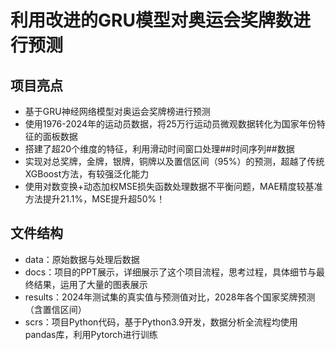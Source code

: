 # 利用改进的GRU模型对奥运会奖牌数进行预测

## 项目亮点
- 基于GRU神经网络模型对奥运会奖牌榜进行预测
- 使用1976-2024年的运动员数据，将25万行运动员微观数据转化为国家年份特征的面板数据
- 搭建了超20个维度的特征，利用滑动时间窗口处理##时间序列##数据
- 实现对总奖牌，金牌，银牌，铜牌以及置信区间（95%）的预测，超越了传统XGBoost方法，有较强泛化能力
- 使用对数变换+动态加权MSE损失函数处理数据不平衡问题，MAE精度较基准方法提升21.1%，MSE提升超50%！

## 文件结构
- data：原始数据与处理后数据
- docs：项目的PPT展示，详细展示了这个项目流程，思考过程，具体细节与最终结果，运用了大量的图表展示
- results：2024年测试集的真实值与预测值对比，2028年各个国家奖牌预测（含置信区间）
- scrs：项目Python代码，基于Python3.9开发，数据分析全流程均使用pandas库，利用Pytorch进行训练
